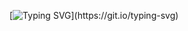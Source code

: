 [![Typing SVG](https://readme-typing-svg.herokuapp.com?font=Fira+Code+Retina&size=16&color=58A6FF&vCenter=true&multiline=true&width=600&height=80&lines=Hi+there%2C+nice+to+meet+you!;I'm+interested+in+Typescript%2C+React%2C+Zustand+and+Stitches.;Let's+make+the+world+a+better+place!)](https://git.io/typing-svg)
